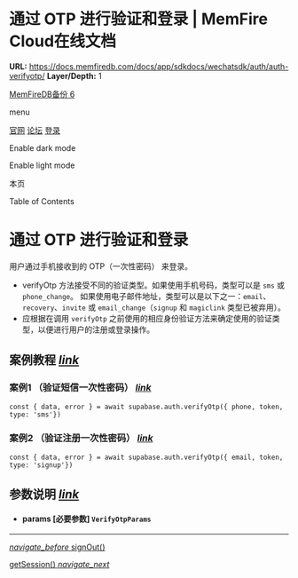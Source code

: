 # 通过 OTP 进行验证和登录 | MemFire Cloud在线文档

**URL:** https://docs.memfiredb.com/docs/app/sdkdocs/wechatsdk/auth/auth-verifyotp/
**Layer/Depth:** 1

[MemFireDB备份 6](/)

menu

[官网](https://memfiredb.com/)
[论坛](https://community.memfiredb.com/)
[登录](https://cloud.memfiredb.com/auth/login)

Enable dark mode

Enable light mode

本页

Table of Contents

# 通过 OTP 进行验证和登录

用户通过手机接收到的 OTP（一次性密码） 来登录。

* verifyOtp 方法接受不同的验证类型。如果使用手机号码，类型可以是 `sms` 或 `phone_change`。
  如果使用电子邮件地址，类型可以是以下之一：`email`、`recovery`、`invite` 或 `email_change`（`signup` 和 `magiclink` 类型已被弃用）。
* 应根据在调用 `verifyOtp` 之前使用的相应身份验证方法来确定使用的验证类型，以便进行用户的注册或登录操作。

## 案例教程 [*link*](#%e6%a1%88%e4%be%8b%e6%95%99%e7%a8%8b)

### 案例1 （验证短信一次性密码） [*link*](#%e6%a1%88%e4%be%8b1-%e9%aa%8c%e8%af%81%e7%9f%ad%e4%bf%a1%e4%b8%80%e6%ac%a1%e6%80%a7%e5%af%86%e7%a0%81)

```
const { data, error } = await supabase.auth.verifyOtp({ phone, token, type: 'sms'})
```

### 案例2 （验证注册一次性密码） [*link*](#%e6%a1%88%e4%be%8b2-%e9%aa%8c%e8%af%81%e6%b3%a8%e5%86%8c%e4%b8%80%e6%ac%a1%e6%80%a7%e5%af%86%e7%a0%81)

```
const { data, error } = await supabase.auth.verifyOtp({ email, token, type: 'signup'})
```

## 参数说明 [*link*](#%e5%8f%82%e6%95%b0%e8%af%b4%e6%98%8e)

* #### params [必要参数] `VerifyOtpParams`

---

[*navigate\_before* signOut()](/docs/app/sdkdocs/wechatsdk/auth/auth-signout/)

[getSession() *navigate\_next*](/docs/app/sdkdocs/wechatsdk/auth/auth-getsession/)